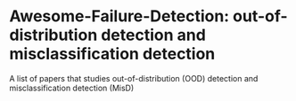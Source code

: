 # Awesome-Failure-Detection: out-of-distribution detection and misclassification detection
A list of papers that studies out-of-distribution (OOD) detection and misclassification detection (MisD)

